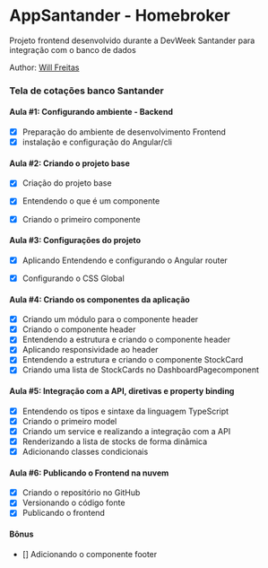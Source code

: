 # AppSantander - Homebroker
Projeto frontend desenvolvido durante a DevWeek Santander para integração com o banco de dados

Author: [Will Freitas](https://github.com/WdvOps)

### Tela de cotações banco Santander

#### Aula #1: Configurando ambiente - Backend

 - [x] Preparação do ambiente de desenvolvimento Frontend
 - [x] instalação e configuração do Angular/cli 

#### Aula #2: Criando o projeto base

 - [x] Criação do projeto base
 - [x] Entendendo o que é um componente
 - [x] Criando o primeiro componente
 

#### Aula #3: Configurações do projeto

 - [x] Aplicando Entendendo e configurando o Angular router
 - [x] Configurando o CSS Global


#### Aula #4: Criando os componentes da aplicação

 - [x] Criando um módulo para o componente header 
 - [x] Criando o componente header
 - [x] Entendendo a estrutura e criando o componente header
 - [x] Aplicando responsividade ao header
 - [x] Entendendo a estrutura e criando o componente StockCard
 - [x] Criando uma lista de StockCards no DashboardPagecomponent

#### Aula #5: Integração com a API, diretivas e property binding

 - [x] Entendendo os tipos e sintaxe da linguagem TypeScript
 - [x] Criando o primeiro model
 - [x] Criando um service e realizando a integração com a API
 - [x] Renderizando a lista de stocks de forma dinâmica
 - [x] Adicionando classes condicionais

#### Aula #6: Publicando o Frontend na nuvem

 - [x] Criando o repositório no GitHub
 - [x] Versionando o código fonte
 - [x] Publicando o frontend

#### Bônus 

 - [] Adicionando o componente footer
